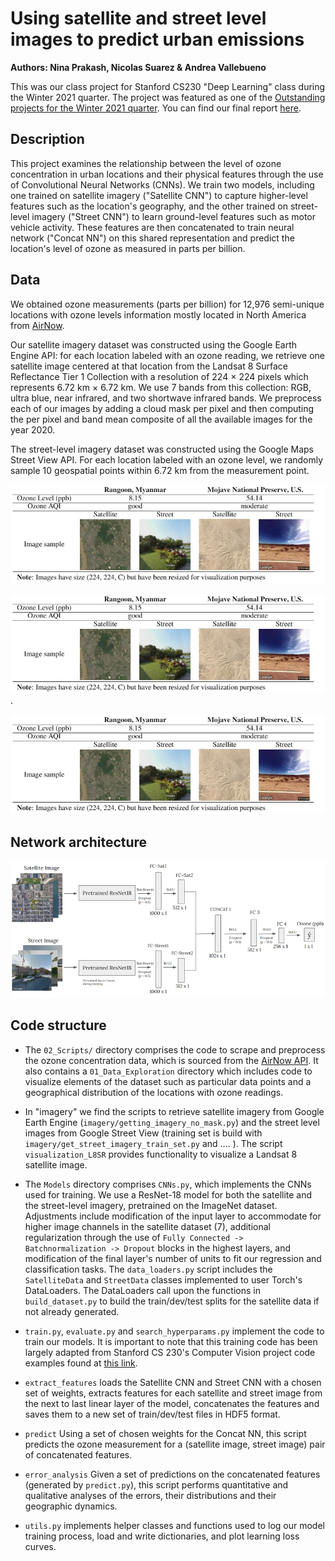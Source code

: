 # Using satellite and street level images to predict urban emissions
**Authors: Nina Prakash, Nicolas Suarez & Andrea Vallebueno**

This was our class project for Stanford CS230 "Deep Learning" class during the Winter 2021 quarter. The project was featured as one of the [Outstanding projects for the Winter 2021 quarter](https://cs230.stanford.edu/past-projects/#winter-2021). You can find our final report [here](http://cs230.stanford.edu/projects_winter_2021/reports/70701113.pdf).

## Description
This project examines the relationship between the level of ozone concentration
in urban locations and their physical features through the use of Convolutional
Neural Networks (CNNs). We train two models, including one trained on satellite
imagery ("Satellite CNN") to capture higher-level features such as the location's 
geography, and the other trained on street-level imagery ("Street CNN") to learn
ground-level features such as motor vehicle activity. These features are then 
concatenated to train neural network ("Concat NN") on this shared representation
 and predict the location's level of ozone as measured in parts per billion. 

## Data
We obtained ozone measurements (parts per billion) for 12,976 semi-unique locations with ozone levels information mostly located in North America from [AirNow](https://www.airnow.gov/).

Our satellite imagery dataset was constructed using the Google Earth Engine API: for each location labeled with an ozone reading, we retrieve one satellite image centered at that location from the Landsat 8 Surface Reflectance Tier 1 Collection with a resolution of 224 $\times$ 224 pixels which represents $6.72$ km $\times$ $6.72$ km.  We use 7 bands from this collection: RGB, ultra blue, near infrared, and two shortwave infrared bands. We preprocess each of our images by adding a cloud mask per pixel and then computing the per pixel and band mean composite of all the available images for the year 2020.

The street-level imagery dataset was constructed using the Google Maps Street View API. For each location labeled with an ozone level, we randomly sample 10 geospatial points within $6.72$ km from the measurement point.

![](table1.jpg)

<div style="text-align:center"><img src="table1.jpg" /></div>.

<p align="center">
  <img src="table1.jpg" />
</p>

## Network architecture
 
![](architecture4.PNG)

## Code structure
* The `02_Scripts/` directory comprises the code to scrape and preprocess
the ozone concentration data, which is sourced from the 
[AirNow API](https://docs.airnowapi.org/). It also contains a 
`01_Data_Exploration` directory which includes code to visualize elements
of the dataset such as particular data points and a geographical distribution
of the locations with ozone readings.

* In "imagery" we find the scripts to retrieve satellite imagery from Google 
Earth Engine (`imagery/getting_imagery_no_mask.py`) and the street level images 
from Google Street View (training set is build with 
`imagery/get_street_imagery_train_set.py` and .... ). The script 
`visualization_L8SR` provides functionality to visualize a Landsat 8 satellite 
image.

* The `Models` directory comprises `CNNs.py`, which implements the CNNs
used for training. We use a ResNet-18 model for both the satellite and the
street-level imagery, pretrained on the ImageNet dataset. Adjustments include
modification of the input layer to accommodate for higher image channels in the
satellite dataset (7), additional regularization through the use of
`Fully Connected -> Batchnormalization -> Dropout` blocks in the highest layers,
and modification of the final layer's number of units to fit our regression and
classification tasks. The `data_loaders.py` script includes the `SatelliteData`
and `StreetData` classes implemented to user Torch's DataLoaders. The
DataLoaders call upon the functions in `build_dataset.py` to build the
train/dev/test splits for the satellite data if not already generated.

* `train.py`, `evaluate.py` and `search_hyperparams.py` implement the code
to train our models. It is important to note that this training code has been 
largely adapted from Stanford CS 230's Computer Vision project code examples 
found at [this link](https://github.com/cs230-stanford/cs230-code-examples).

* `extract_features` loads the Satellite CNN and Street CNN with a chosen set
of weights, extracts features for each satellite and street image from the 
next to last linear layer of the model, concatenates the features and saves them
to a new set of train/dev/test files in HDF5 format.

* `predict` Using a set of chosen weights for the Concat NN, this script 
predicts the ozone measurement for a (satellite image, street image) pair of
concatenated features. 

* `error_analysis` Given a set of predictions on the concatenated features 
(generated by `predict.py`), this script performs quantitative and qualitative
analyses of the errors, their distributions and their geographic dynamics.

* `utils.py` implements helper classes and functions used to log our model
training process, load and write dictionaries, and plot learning loss curves.
